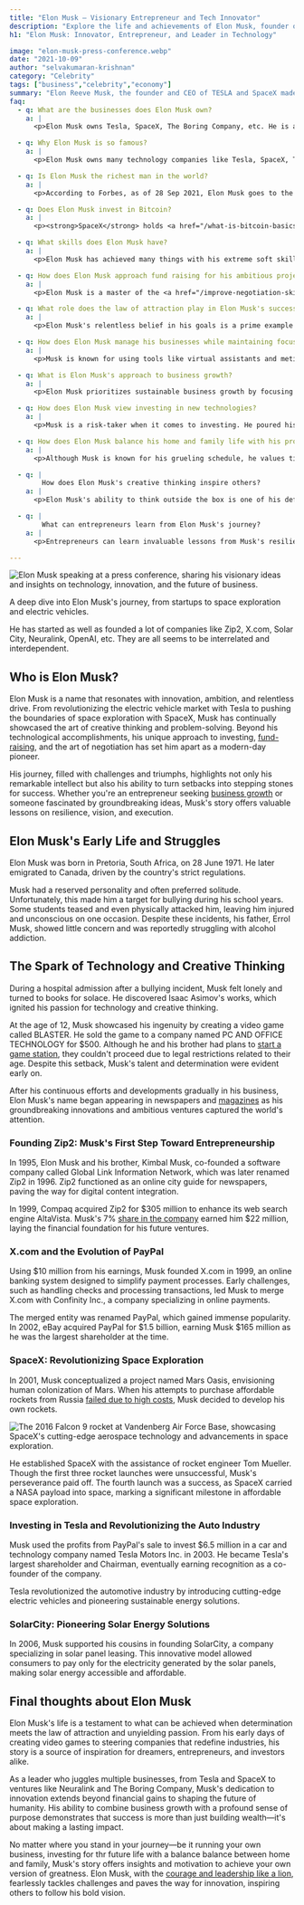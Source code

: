 ```yaml
---
title: "Elon Musk – Visionary Entrepreneur and Tech Innovator"
description: "Explore the life and achievements of Elon Musk, founder of Tesla and SpaceX. Learn about his innovations, business ventures, and impact on technology."
h1: "Elon Musk: Innovator, Entrepreneur, and Leader in Technology"

image: "elon-musk-press-conference.webp"
date: "2021-10-09"
author: "selvakumaran-krishnan"
category: "Celebrity"
tags: ["business","celebrity","economy"]
summary: "Elon Reeve Musk, the founder and CEO of TESLA and SpaceX made a big revolution in the technological world. He studied Rocket Science himself by reading textbooks in his spare time. Unlike common people, he can complete reading around 2 books per day."
faq:
  - q: What are the businesses does Elon Musk own?
    a: |
      <p>Elon Musk owns Tesla, SpaceX, The Boring Company, etc. He is also the co-founder of OpenAI and Neuralink. He sold Zip2 that he owned earlier.</p>

  - q: Why Elon Musk is so famous?
    a: |
      <p>Elon Musk owns many technology companies like Tesla, SpaceX, The Boring Company, etc. He decided that he would make the Mars planet to be eligible for living like the Earth by 2030.</p>

  - q: Is Elon Musk the richest man in the world?
    a: |
      <p>According to Forbes, as of 28 Sep 2021, Elon Musk goes to the first place in the list of world's richest persons worth an estimated $200.7 billion and Jeff Bezos moves to the second place at an estimated $192.5 billion.</p>

  - q: Does Elon Musk invest in Bitcoin?
    a: |
      <p><strong>SpaceX</strong> holds <a href="/what-is-bitcoin-basics-guide">Bitcoin</a>, but the CEO, Elon Musk did not disclose how much the investment is. Elon Musk personally owned <strong>Bitcoin</strong> and <strong>Ethereum</strong>. Interestingly, he also invested in <strong>Dogecoin</strong>, which was created as a fun cryptocoin.</p>

  - q: What skills does Elon Musk have?
    a: |
      <p>Elon Musk has achieved many things with his extreme soft skills like critical thinking, goal setting, resiliency, etc. There are a lot of things and skills out there to be learnt from him.</p>

  - q: How does Elon Musk approach fund raising for his ambitious projects?
    a: |
      <p>Elon Musk is a master of the <a href="/improve-negotiation-skill">art of negotiation</a>, often combining bold vision with detailed execution plans to win over investors. His ability to articulate big ideas, such as colonizing Mars or making electric vehicles mainstream, appeals to both private and institutional investors. Musk's fund-raising strategy focuses on creating long-term value, which has been critical to the success of companies like SpaceX and Tesla.</p>

  - q: What role does the law of attraction play in Elon Musk's success?
    a: |
      <p>Elon Musk's relentless belief in his goals is a prime example of <a href="/law-attraction-business-life-success">the law of attraction in action</a>. He visualizes his objectives clearly and aligns his actions with his vision. Whether it's building a colony on Mars or transforming the energy industry, Musk's unwavering focus and determination demonstrate how belief, when combined with effort, can yield extraordinary results.</p>

  - q: How does Elon Musk manage his businesses while maintaining focus on innovation?
    a: |
      <p>Musk is known for using tools like virtual assistants and meticulous scheduling to optimize his time. He divides his week across multiple companies, ensuring that each venture receives his attention. Despite the complexities of managing Tesla, SpaceX, Neuralink, and more, Musk stays focused on innovation by surrounding himself with talented teams and delegating operational tasks.</p>

  - q: What is Elon Musk's approach to business growth?
    a: |
      <p>Elon Musk prioritizes sustainable business growth by focusing on long-term goals rather than short-term profits. For instance, Tesla's strategy to reinvest profits into research and development has positioned it as a leader in the electric vehicle market. Musk's emphasis on creating interconnected ecosystems, such as combining Tesla's EVs with SolarCity's solar panels, highlights his holistic approach to scaling businesses.</p>

  - q: How does Elon Musk view investing in new technologies?
    a: |
      <p>Musk is a risk-taker when it comes to investing. He poured his PayPal earnings into ventures like SpaceX, Tesla, and SolarCity, often putting his own financial stability on the line. Musk's investments prioritize innovative technologies that solve real-world problems, making him a role model for those seeking to make meaningful contributions through the <a href="/stock-market-basic-understanding">stock market</a> or entrepreneurship.</p>

  - q: How does Elon Musk balance his home and family life with his professional responsibilities?
    a: |
      <p>Although Musk is known for his grueling schedule, he values time with his family. He often brings his children to work or events, blending personal and professional life. This balancing act serves as a reminder that even in high-pressure environments, prioritizing <a href="/difference-between-home-and-house">home and family</a> can lead to a fulfilling life.</p>

  - q: |
        How does Elon Musk's creative thinking inspire others?
    a: |
      <p>Elon Musk's ability to think outside the box is one of his defining traits. He approaches challenges with a problem-solving mindset, such as designing reusable rockets to reduce space exploration costs or building Hyperloop for faster transportation. His creative thinking has inspired countless entrepreneurs to tackle seemingly impossible problems with innovative solutions.</p>

  - q: |
        What can entrepreneurs learn from Elon Musk's journey?
    a: |
      <p>Entrepreneurs can learn invaluable lessons from Musk's resilience, vision, and adaptability. His willingness to take calculated risks, his knack for fund raising, and his emphasis on creating value through innovation are qualities that can benefit anyone <a href="/best-online-business-ideas">starting an online business</a> or seeking business growth.</p>

---
```


![Elon Musk speaking at a press conference, sharing his visionary ideas and insights on technology, innovation, and the future of business.](/assets/images/blog/elon-musk-press-conference.webp "Elon Musk at a Press Conference - Visionary Insights")

A deep dive into Elon Musk's journey, from startups to space exploration and electric vehicles.

He has started as well as founded a lot of companies like Zip2, X.com, Solar City, Neuralink, OpenAI, etc. They are all seems to be interrelated and interdependent.

Who is Elon Musk?
-----------------

Elon Musk is a name that resonates with innovation, ambition, and relentless drive. From revolutionizing the electric vehicle market with Tesla to pushing the boundaries of space exploration with SpaceX, Musk has continually showcased the art of creative thinking and problem-solving. Beyond his technological accomplishments, his unique approach to investing, [fund-raising](/raise-funding-options-business), and the art of negotiation has set him apart as a modern-day pioneer.

His journey, filled with challenges and triumphs, highlights not only his remarkable intellect but also his ability to turn setbacks into stepping stones for success. Whether you're an entrepreneur seeking [business growth](/5-rules-to-grow-your-business-big) or someone fascinated by groundbreaking ideas, Musk's story offers valuable lessons on resilience, vision, and execution.

Elon Musk's Early Life and Struggles
------------------------------------

Elon Musk was born in Pretoria, South Africa, on 28 June 1971. He later emigrated to Canada, driven by the country's strict regulations.

Musk had a reserved personality and often preferred solitude. Unfortunately, this made him a target for bullying during his school years. Some students teased and even physically attacked him, leaving him injured and unconscious on one occasion. Despite these incidents, his father, Errol Musk, showed little concern and was reportedly struggling with alcohol addiction.

The Spark of Technology and Creative Thinking
---------------------------------------------

During a hospital admission after a bullying incident, Musk felt lonely and turned to books for solace. He discovered Isaac Asimov's works, which ignited his passion for technology and creative thinking.

At the age of 12, Musk showcased his ingenuity by creating a video game called BLASTER. He sold the game to a company named PC AND OFFICE TECHNOLOGY for $500. Although he and his brother had plans to [start a game station](/how-to-start-game-station-step-by-step), they couldn't proceed due to legal restrictions related to their age. Despite this setback, Musk's talent and determination were evident early on.

After his continuous efforts and developments gradually in his business, Elon Musk's name began appearing in newspapers and [magazines](/online-magazine-business-digital-publishing) as his groundbreaking innovations and ambitious ventures captured the world's attention.

### Founding Zip2: Musk's First Step Toward Entrepreneurship

In 1995, Elon Musk and his brother, Kimbal Musk, co-founded a software company called Global Link Information Network, which was later renamed Zip2 in 1996. Zip2 functioned as an online city guide for newspapers, paving the way for digital content integration.

In 1999, Compaq acquired Zip2 for $305 million to enhance its web search engine AltaVista. Musk's 7% [share in the company](/interesting-facts-about-stock-market) earned him $22 million, laying the financial foundation for his future ventures.

### X.com and the Evolution of PayPal

Using $10 million from his earnings, Musk founded X.com in 1999, an online banking system designed to simplify payment processes. Early challenges, such as handling checks and processing transactions, led Musk to merge X.com with Confinity Inc., a company specializing in online payments.

The merged entity was renamed PayPal, which gained immense popularity. In 2002, eBay acquired PayPal for $1.5 billion, earning Musk $165 million as he was the largest shareholder at the time.

### SpaceX: Revolutionizing Space Exploration

In 2001, Musk conceptualized a project named Mars Oasis, envisioning human colonization of Mars. When his attempts to purchase affordable rockets from Russia [failed due to high costs](/reduce-business-expenses), Musk decided to develop his own rockets.

![The 2016 Falcon 9 rocket at Vandenberg Air Force Base, showcasing SpaceX's cutting-edge aerospace technology and advancements in space exploration.](/assets/images/blog/2016-falcon-9-vandenberg-air-force-base.webp "2016 Falcon 9 at Vandenberg Air Force Base - SpaceX Station")

He established SpaceX with the assistance of rocket engineer Tom Mueller. Though the first three rocket launches were unsuccessful, Musk's perseverance paid off. The fourth launch was a success, as SpaceX carried a NASA payload into space, marking a significant milestone in affordable space exploration.

### Investing in Tesla and Revolutionizing the Auto Industry

Musk used the profits from PayPal's sale to invest $6.5 million in a car and technology company named Tesla Motors Inc. in 2003. He became Tesla's largest shareholder and Chairman, eventually earning recognition as a co-founder of the company.

Tesla revolutionized the automotive industry by introducing cutting-edge electric vehicles and pioneering sustainable energy solutions.

### SolarCity: Pioneering Solar Energy Solutions

In 2006, Musk supported his cousins in founding SolarCity, a company specializing in solar panel leasing. This innovative model allowed consumers to pay only for the electricity generated by the solar panels, making solar energy accessible and affordable.


Final thoughts about Elon Musk
------------------------------

Elon Musk's life is a testament to what can be achieved when determination meets the law of attraction and unyielding passion. From his early days of creating video games to steering companies that redefine industries, his story is a source of inspiration for dreamers, entrepreneurs, and investors alike.

As a leader who juggles multiple businesses, from Tesla and SpaceX to ventures like Neuralink and The Boring Company, Musk's dedication to innovation extends beyond financial gains to shaping the future of humanity. His ability to combine business growth with a profound sense of purpose demonstrates that success is more than just building wealth—it's about making a lasting impact.

No matter where you stand in your journey—be it running your own business, investing for thr future life with a balance balance between home and family, Musk's story offers insights and motivation to achieve your own version of greatness. Elon Musk, with the [courage and leadership like a lion](/why-lion-is-king-of-forest), fearlessly tackles challenges and paves the way for innovation, inspiring others to follow his bold vision.